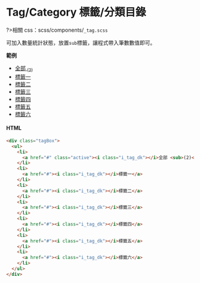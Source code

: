 # Tag/Category 標籤/分類目錄

?>相關 css：scss/components/`_tag.scss`

可加入數量統計狀態，放置`sub`標籤，讓程式帶入筆數數值即可。

**範例**

<div class="tagBox">
  <ul>
    <li>
      <a href="#" class="active"><i class="i_tag_dk"></i>全部 <sub>(2)</sub></a>
    </li>
    <li>
      <a href="#"><i class="i_tag_dk"></i>標籤一</a>
    </li>
    <li>
      <a href="#"><i class="i_tag_dk"></i>標籤二</a>
    </li>
    <li>
      <a href="#"><i class="i_tag_dk"></i>標籤三</a>
    </li>
    <li>
      <a href="#"><i class="i_tag_dk"></i>標籤四</a>
    </li>
    <li>
      <a href="#"><i class="i_tag_dk"></i>標籤五</a>
    </li>
    <li>
      <a href="#"><i class="i_tag_dk"></i>標籤六</a>
    </li>
  </ul>
</div>
<!-- tabs:start -->

#### **HTML**

```html
<div class="tagBox">
  <ul>
    <li>
      <a href="#" class="active"><i class="i_tag_dk"></i>全部 <sub>(2)</sub></a>
    </li>
    <li>
      <a href="#"><i class="i_tag_dk"></i>標籤一</a>
    </li>
    <li>
      <a href="#"><i class="i_tag_dk"></i>標籤二</a>
    </li>
    <li>
      <a href="#"><i class="i_tag_dk"></i>標籤三</a>
    </li>
    <li>
      <a href="#"><i class="i_tag_dk"></i>標籤四</a>
    </li>
    <li>
      <a href="#"><i class="i_tag_dk"></i>標籤五</a>
    </li>
    <li>
      <a href="#"><i class="i_tag_dk"></i>標籤六</a>
    </li>
  </ul>
</div>
```

<!-- tabs:end -->
